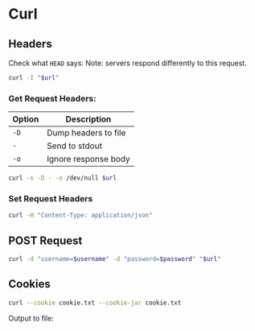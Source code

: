 # Curl 

## Headers
Check what `HEAD` says:
Note: servers respond differently to this request.
```sh
curl -I "$url"
```

### Get Request Headers:
| Option | Description |
| ------ | ----------- |
| `-D` | Dump headers to file |
| `-` | Send to stdout |
| `-o` | Ignore response body |
```sh
curl -s -D - -o /dev/null $url
```

### Set Request Headers
```sh
curl -H "Content-Type: application/json" 
```

## POST Request
```sh
curl -d "username=$username" -d "password=$password" "$url"
```

## Cookies
```sh
curl --cookie cookie.txt --cookie-jar cookie.txt
```



Output to file:
